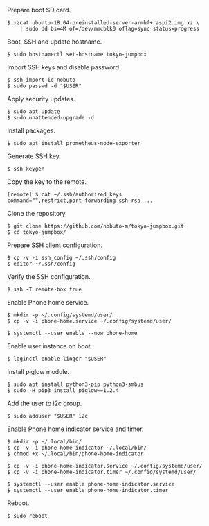 Prepare boot SD card.

    $ xzcat ubuntu-18.04-preinstalled-server-armhf+raspi2.img.xz \
        | sudo dd bs=4M of=/dev/mmcblk0 oflag=sync status=progress

Boot, SSH and update hostname.

    $ sudo hostnamectl set-hostname tokyo-jumpbox

Import SSH keys and disable password.

    $ ssh-import-id nobuto
    $ sudo passwd -d "$USER"

Apply security updates.

    $ sudo apt update
    $ sudo unattended-upgrade -d

Install packages.

    $ sudo apt install prometheus-node-exporter

Generate SSH key.

    $ ssh-keygen

Copy the key to the remote.

    [remote] $ cat ~/.ssh/authorized_keys
    command="",restrict,port-forwarding ssh-rsa ...

Clone the repository.

    $ git clone https://github.com/nobuto-m/tokyo-jumpbox.git
    $ cd tokyo-jumpbox/

Prepare SSH client configuration.

    $ cp -v -i ssh_config ~/.ssh/config
    $ editor ~/.ssh/config

Verify the SSH configuration.

    $ ssh -T remote-box true

Enable Phone home service.

    $ mkdir -p ~/.config/systemd/user/
    $ cp -v -i phone-home.service ~/.config/systemd/user/

    $ systemctl --user enable --now phone-home

Enable user instance on boot.

    $ loginctl enable-linger "$USER"

Install piglow module.

    $ sudo apt install python3-pip python3-smbus
    $ sudo -H pip3 install piglow==1.2.4

Add the user to i2c group.

    $ sudo adduser "$USER" i2c

Enable Phone home indicator service and timer.

    $ mkdir -p ~/.local/bin/
    $ cp -v -i phone-home-indicator ~/.local/bin/
    $ chmod +x ~/.local/bin/phone-home-indicator

    $ cp -v -i phone-home-indicator.service ~/.config/systemd/user/
    $ cp -v -i phone-home-indicator.timer ~/.config/systemd/user/

    $ systemctl --user enable phone-home-indicator.service
    $ systemctl --user enable phone-home-indicator.timer

Reboot.

    $ sudo reboot
